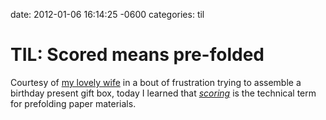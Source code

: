date: 2012-01-06 16:14:25 -0600
categories: til

# TIL: Scored means pre-folded

Courtesy of [my lovely wife](http://twitter.com/mrspengwynn) in a bout
of frustration trying to assemble a birthday present gift box, today I learned
that
[_scoring_](http://www.instructables.com/id/Trendy-note-card-gift-set/step3/Score-and-fold/)
 is the technical term for prefolding paper materials.
